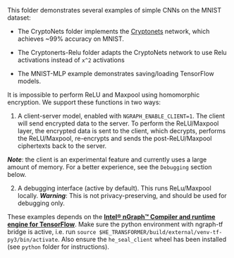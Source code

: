 This folder demonstrates several examples of simple CNNs on the MNIST dataset:
  * The CryptoNets folder implements the [Cryptonets](https://www.microsoft.com/en-us/research/publication/cryptonets-applying-neural-networks-to-encrypted-data-with-high-throughput-and-accuracy/) network, which achieves ~99% accuracy on MNIST.
  * The Cryptonerts-Relu folder adapts the CryptoNets network to use Relu activations instead of `x^2` activations

  * The MNIST-MLP example demonstrates saving/loading TensorFlow models.


It is impossible to perform ReLU and Maxpool using homomorphic encryption. We support these functions in two ways:

  1) A client-server model, enabled with `NGRAPH_ENABLE_CLIENT=1`. The client will send encrypted data to the server. To perform the ReLU/Maxpool layer, the encrypted data is sent to the client, which decrypts, performs the ReLU/Maxpool, re-encrypts and sends the post-ReLU/Maxpool ciphertexts back to the server.

***Note***: the client is an experimental feature and currently uses a large amount of memory. For a better experience, see the `Debugging` section below.

  2) A debugging interface (active by default). This runs ReLu/Maxpool locally.
  ***Warning***: This is not privacy-preserving, and should be used for debugging only.


These examples depends on the [**Intel® nGraph™ Compiler and runtime engine for TensorFlow**](https://github.com/tensorflow/ngraph-bridge). Make sure the python environment with ngraph-tf bridge is active, i.e. run `source $HE_TRANSFORMER/build/external/venv-tf-py3/bin/activate`. Also ensure the `he_seal_client` wheel has been installed (see `python` folder for instructions).
